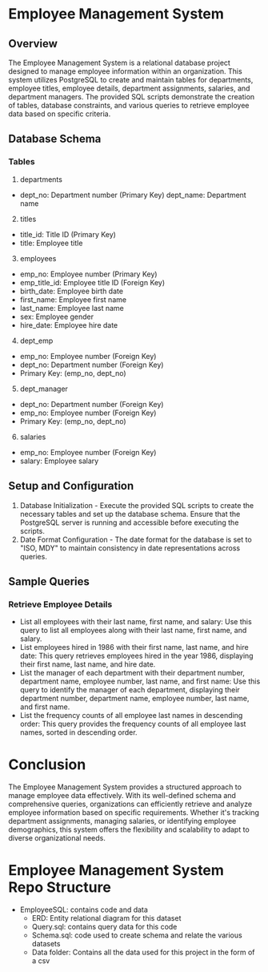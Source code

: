 # Employee Management System

## Overview
The Employee Management System is a relational database project designed to manage employee information within an organization. This system utilizes PostgreSQL to create and maintain tables for departments, employee titles, employee details, department assignments, salaries, and department managers. The provided SQL scripts demonstrate the creation of tables, database constraints, and various queries to retrieve employee data based on specific criteria.

## Database Schema

### Tables
1. departments
* dept_no: Department number (Primary Key)
 dept_name: Department name
2. titles
*  title_id: Title ID (Primary Key)
* title: Employee title
3. employees
* emp_no: Employee number (Primary Key)
* emp_title_id: Employee title ID (Foreign Key)
* birth_date: Employee birth date
* first_name: Employee first name
* last_name: Employee last name
* sex: Employee gender
* hire_date: Employee hire date
4. dept_emp
* emp_no: Employee number (Foreign Key)
* dept_no: Department number (Foreign Key)
* Primary Key: (emp_no, dept_no)
5. dept_manager
* dept_no: Department number (Foreign Key)
* emp_no: Employee number (Foreign Key)
* Primary Key: (emp_no, dept_no)
6. salaries
* emp_no: Employee number (Foreign Key)
* salary: Employee salary
  
## Setup and Configuration
1.	Database Initialization - Execute the provided SQL scripts to create the necessary tables and set up the database schema. Ensure that the PostgreSQL server is running and accessible before executing the scripts.
2.	Date Format Configuration - The date format for the database is set to "ISO, MDY" to maintain consistency in date representations across queries.

## Sample Queries
### Retrieve Employee Details
* List all employees with their last name, first name, and salary: Use this query to list all employees along with their last name, first name, and salary.
* List employees hired in 1986 with their first name, last name, and hire date: This query retrieves employees hired in the year 1986, displaying their first name, last name, and hire date.
* List the manager of each department with their department number, department name, employee number, last name, and first name: Use this query to identify the manager of each department, displaying their department number, department name, employee number, last name, and first name.
* List the frequency counts of all employee last names in descending order: This query provides the frequency counts of all employee last names, sorted in descending order.

# Conclusion
The Employee Management System provides a structured approach to manage employee data effectively. With its well-defined schema and comprehensive queries, organizations can efficiently retrieve and analyze employee information based on specific requirements. Whether it's tracking department assignments, managing salaries, or identifying employee demographics, this system offers the flexibility and scalability to adapt to diverse organizational needs.

 # Employee Management System Repo Structure
* EmployeeSQL: contains code and data
  * ERD: Entity relational diagram for this dataset
  * Query.sql: contains query data for this code 
  * Schema.sql: code used to create schema and relate the various datasets
  * Data folder: Contains all the data used for this project in the form of a csv

